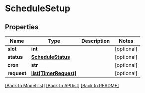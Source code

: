 # ScheduleSetup


## Properties
Name | Type | Description | Notes
------------ | ------------- | ------------- | -------------
**slot** | **int** |  | [optional] 
**status** | [**ScheduleStatus**](ScheduleStatus.md) |  | [optional] 
**cron** | **str** |  | [optional] 
**request** | [**list[TimerRequest]**](TimerRequest.md) |  | [optional] 

[[Back to Model list]](../README.md#documentation-for-models) [[Back to API list]](../README.md#documentation-for-api-endpoints) [[Back to README]](../README.md)


